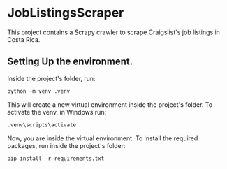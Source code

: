 # JobListingsScraper

This project contains a Scrapy crawler to scrape Craigslist's job listings in Costa Rica.

## Setting Up the environment.
Inside the project's folder, run:
```python
python -m venv .venv
```
This will create a new virtual environment inside the project's folder. To activate the venv, in Windows run:
```python
.venv\scripts\activate
```
Now, you are inside the virtual environment. To install the required packages, run inside the project's folder:
```python
pip install -r requirements.txt
```
